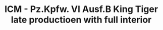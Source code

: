 ---
layout: product
title: "ICM - Pz.Kpfw. VI Ausf.B King Tiger late productioen with full interior"
price: "TBA" 
desc: "N/A"
img_path: "/assets/img/ICM35364.webp"
brand: "N/A"
available: false
special_offer: false
new: false
soon: false
cat: "010000"
subcat: "013600"
subsubcat: "0N/A"
sifra: "ICM35364"
popular: false
spec: false
---